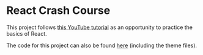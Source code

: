 # React Crash Course

This project follows [this YouTube tutorial](https://youtu.be/LDB4uaJ87e0) as an opportunity to practice the basics of React.

The code for this project can also be found [here](https://github.com/bradtraversy/react-crash-2024) (including the theme files).
